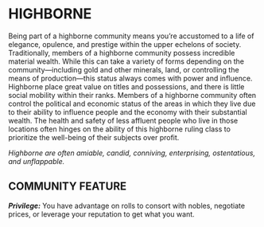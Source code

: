 ﻿---
tags:
  - Community
  - CharacterOption
name: 'HIGHBORNE'
description: 'Being part of a highborne community means you’re accustomed to a life of elegance, opulence, and prestige within the upper echelons of society. Traditionally, members of a highborne community possess incredible material wealth. While this can take a variety of forms depending on the community—including gold and other minerals, land, or controlling the means of production—this status always comes with power and influence. Highborne place great value on titles and possessions, and there is little social mobility within their ranks. Members of a highborne community often control the political and economic status of the areas in which they live due to their ability to influence people and the economy with their substantial wealth. The health and safety of less affluent people who live in those locations often hinges on the ability of this highborne ruling class to prioritize the well-being of their subjects over profit.'
---

# HIGHBORNE

Being part of a highborne community means you’re accustomed to a life of elegance, opulence, and prestige within the upper echelons of society. Traditionally, members of a highborne community possess incredible material wealth. While this can take a variety of forms depending on the community—including gold and other minerals, land, or controlling the means of production—this status always comes with power and influence. Highborne place great value on titles and possessions, and there is little social mobility within their ranks. Members of a highborne community often control the political and economic status of the areas in which they live due to their ability to influence people and the economy with their substantial wealth. The health and safety of less affluent people who live in those locations often hinges on the ability of this highborne ruling class to prioritize the well-being of their subjects over profit.

*Highborne are often amiable, candid, conniving, enterprising, ostentatious, and unflappable.*

## COMMUNITY FEATURE

***Privilege:*** You have advantage on rolls to consort with nobles, negotiate prices, or leverage your reputation to get what you want.
